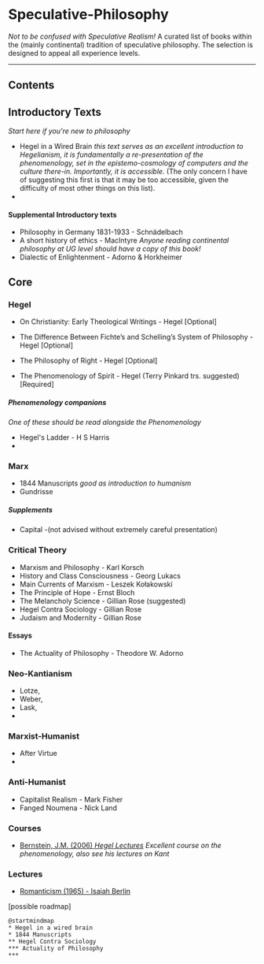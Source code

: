 # Speculative-Philosophy
_Not to be confused with Speculative Realism!_
A curated list of books within the (mainly continental) tradition of speculative philosophy. The selection is designed to appeal all experience levels. 
<!--
Why suggest a Speculative Philosophy reading list specifically aimed at a Comp-Sci readership? The reason has a lot to do with game theory (GT). [sketch] GT concerns, ... , ending in a contingency view for GT orientations. Then I think I would suggest further reading as something like Girardi, or something on Linear Logic. The point is to (in reverse order) (3) supplant the game-theoretic assumptions that it assumes from classical economics, (2) build a contingency view of subjectivity to replace (what is at its heart) a kind of sober objectivism of GT, 
-->
____
## Contents
## Introductory Texts
_Start here if you're new to philosophy_
- Hegel in a Wired Brain
_this text serves as an excellent introduction to Hegelianism, it is fundamentally a re-presentation of the phenomenology, set in the epistemo-cosmology of computers and the culture there-in. Importantly, it is accessible_.
(The only concern I have of suggesting this first is that it may be too accessible, given the difficulty of most other things on this list).
- 
#### Supplemental Introductory texts
- Philosophy in Germany 1831-1933 - Schnädelbach
- A short history of ethics - MacIntyre
_Anyone reading continental philosophy at UG level should have a copy of this book!_
- Dialectic of Enlightenment - Adorno & Horkheimer 

## Core
### Hegel
 - On Christianity: Early Theological Writings - Hegel [Optional]
 - The Difference Between Fichte’s and Schelling’s System of Philosophy - Hegel [Optional]

 - The Philosophy of Right - Hegel [Optional]

 - The Phenomenology of Spirit - Hegel (Terry Pinkard trs. suggested) [Required]
##### Phenomenology companions
_One of these should be read alongside the Phenomenology_
 - Hegel's Ladder - H S Harris
 - 

### Marx
 - 1844 Manuscripts _good as introduction to humanism_
 - Gundrisse 

##### Supplements
 - Capital -(not advised without extremely careful presentation)


### Critical Theory
 - Marxism and Philosophy - Karl Korsch
 - History and Class Consciousness - Georg Lukacs
 - Main Currents of Marxism - Leszek Kołakowski
 - The Principle of Hope - Ernst Bloch
 - The Melancholy Science - Gillian Rose (suggested)
 - Hegel Contra Sociology - Gillian Rose 
 - Judaism and Modernity - Gillian Rose

#### Essays
 - The Actuality of Philosophy - Theodore W. Adorno 
### Neo-Kantianism
 - Lotze, 
 - Weber,
 - Lask,
 - 
 
 ### Marxist-Humanist
 - After Virtue
 - 
 
 ### Anti-Humanist
  - Capitalist Realism - Mark Fisher
  - Fanged Noumena - Nick Land

### Courses
- [Bernstein, J.M. (2006) _Hegel Lectures_](https://bernsteintapes.com/hegellist.html)
_Excellent course on the phenomenology, also see his lectures on Kant_


### Lectures 
- [Romanticism (1965) - Isaiah Berlin](https://youtube.com/playlist?list=PLhP9EhPApKE_9uxkmfSIt2JJK6oKbXmd-)
<!--
[sketch]:
Varoufakis, Y Modern and Post-Modern Challenges to Game Theory.
Launch point for an argument about the functional sufficiency in its model of human interaction. 
-->
[possible roadmap]
<!---Readers need a way in to Hegel, there are many possible routes 
1. Marx is possibly the most accessible, 
2. Technology people it could be Hegel in a wired brain, 
3. For Reading Americans it could be Russel, for 
4. Linguists possibility Kant or Neo-Kantians. 
5. People interested in Education could probably read Tubb's dialogue of the Neithammer letters, 
- it is a difficult question. When we design a course for UG we would usually use Marx since that seems the most accessible for young people, but this approach fails with anyone born before 1970's and certain people in general. Perhaps there is a need here to generalize the first chapter of HCS. In any case Hegel in a wired brain could be the best bet for now. --->
```plantuml
@startmindmap
* Hegel in a wired brain
* 1844 Manuscripts
** Hegel Contra Sociology
*** Actuality of Philosophy
*** 
```
